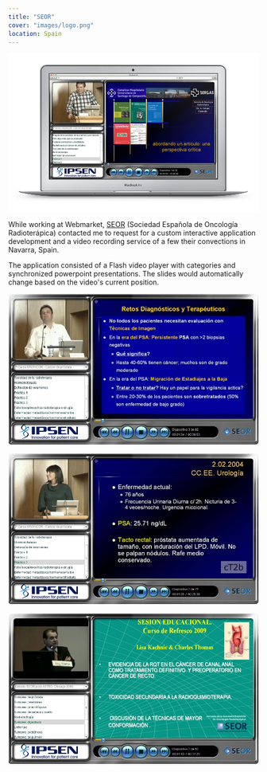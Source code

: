 ```yaml
---
title: "SEOR"
cover: "images/logo.png"
location: Spain
---
```


![](./images/1.jpg)

While working at Webmarket, [SEOR](http://www.seor.es/) (Sociedad Española de Oncología Radioterápica) contacted me to request for a custom interactive application development and a video recording service of a few their convections in Navarra, Spain.

The application consisted of a Flash video player with categories and synchronized powerpoint presentations. The slides would automatically change based on the video's current position.

![](./images/2.jpg)

![](./images/3.jpg)

![](./images/4.jpg)
